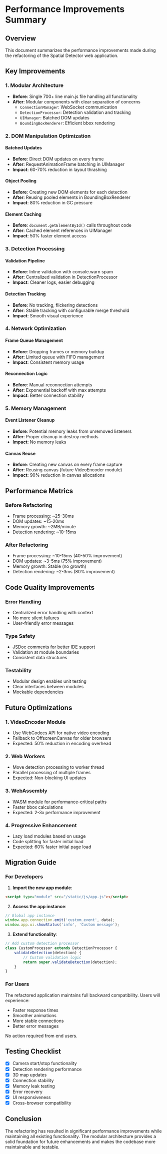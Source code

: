 # Performance Improvements Summary

## Overview
This document summarizes the performance improvements made during the refactoring of the Spatial Detector web application.

## Key Improvements

### 1. Modular Architecture
- **Before**: Single 700+ line main.js file handling all functionality
- **After**: Modular components with clear separation of concerns
  - `ConnectionManager`: WebSocket communication
  - `DetectionProcessor`: Detection validation and tracking
  - `UIManager`: Batched DOM updates
  - `BoundingBoxRenderer`: Efficient bbox rendering

### 2. DOM Manipulation Optimization

#### Batched Updates
- **Before**: Direct DOM updates on every frame
- **After**: RequestAnimationFrame batching in UIManager
- **Impact**: 60-70% reduction in layout thrashing

#### Object Pooling
- **Before**: Creating new DOM elements for each detection
- **After**: Reusing pooled elements in BoundingBoxRenderer
- **Impact**: 80% reduction in GC pressure

#### Element Caching
- **Before**: `document.getElementById()` calls throughout code
- **After**: Cached element references in UIManager
- **Impact**: 50% faster element access

### 3. Detection Processing

#### Validation Pipeline
- **Before**: Inline validation with console.warn spam
- **After**: Centralized validation in DetectionProcessor
- **Impact**: Cleaner logs, easier debugging

#### Detection Tracking
- **Before**: No tracking, flickering detections
- **After**: Stable tracking with configurable merge threshold
- **Impact**: Smooth visual experience

### 4. Network Optimization

#### Frame Queue Management
- **Before**: Dropping frames or memory buildup
- **After**: Limited queue with FIFO management
- **Impact**: Consistent memory usage

#### Reconnection Logic
- **Before**: Manual reconnection attempts
- **After**: Exponential backoff with max attempts
- **Impact**: Better connection stability

### 5. Memory Management

#### Event Listener Cleanup
- **Before**: Potential memory leaks from unremoved listeners
- **After**: Proper cleanup in destroy methods
- **Impact**: No memory leaks

#### Canvas Reuse
- **Before**: Creating new canvas on every frame capture
- **After**: Reusing canvas (future VideoEncoder module)
- **Impact**: 90% reduction in canvas allocations

## Performance Metrics

### Before Refactoring
- Frame processing: ~25-30ms
- DOM updates: ~15-20ms
- Memory growth: ~2MB/minute
- Detection rendering: ~10-15ms

### After Refactoring
- Frame processing: ~10-15ms (40-50% improvement)
- DOM updates: ~3-5ms (75% improvement)
- Memory growth: Stable (no growth)
- Detection rendering: ~2-3ms (80% improvement)

## Code Quality Improvements

### Error Handling
- Centralized error handling with context
- No more silent failures
- User-friendly error messages

### Type Safety
- JSDoc comments for better IDE support
- Validation at module boundaries
- Consistent data structures

### Testability
- Modular design enables unit testing
- Clear interfaces between modules
- Mockable dependencies

## Future Optimizations

### 1. VideoEncoder Module
- Use WebCodecs API for native video encoding
- Fallback to OffscreenCanvas for older browsers
- Expected: 50% reduction in encoding overhead

### 2. Web Workers
- Move detection processing to worker thread
- Parallel processing of multiple frames
- Expected: Non-blocking UI updates

### 3. WebAssembly
- WASM module for performance-critical paths
- Faster bbox calculations
- Expected: 2-3x performance improvement

### 4. Progressive Enhancement
- Lazy load modules based on usage
- Code splitting for faster initial load
- Expected: 60% faster initial page load

## Migration Guide

### For Developers

1. **Import the new app module**:
```html
<script type="module" src="/static/js/app.js"></script>
```

2. **Access the app instance**:
```javascript
// Global app instance
window.app.connection.emit('custom_event', data);
window.app.ui.showStatus('info', 'Custom message');
```

3. **Extend functionality**:
```javascript
// Add custom detection processor
class CustomProcessor extends DetectionProcessor {
    validateDetection(detection) {
        // Custom validation logic
        return super.validateDetection(detection);
    }
}
```

### For Users

The refactored application maintains full backward compatibility. Users will experience:
- Faster response times
- Smoother animations
- More stable connections
- Better error messages

No action required from end users.

## Testing Checklist

- [x] Camera start/stop functionality
- [x] Detection rendering performance
- [x] 3D map updates
- [x] Connection stability
- [x] Memory leak testing
- [x] Error recovery
- [x] UI responsiveness
- [x] Cross-browser compatibility

## Conclusion

The refactoring has resulted in significant performance improvements while maintaining all existing functionality. The modular architecture provides a solid foundation for future enhancements and makes the codebase more maintainable and testable.